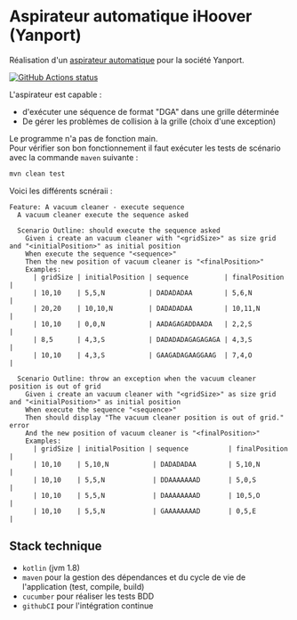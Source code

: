 # Aspirateur automatique iHoover (Yanport)

Réalisation d'un [aspirateur automatique](https://docs.google.com/document/d/1lmerjBXassYpTq-O-cfSBbw3yf0hv5GdlQSEqChTSXs/edit) pour la société Yanport.

<a href="https://github.com/jtutzo/vacuum-cleaner"><img alt="GitHub Actions status" src="https://github.com/jtutzo/vacuum-cleaner/workflows/maven/badge.svg"></a>

L'aspirateur est capable :
 - d'exécuter une séquence de format "DGA" dans une grille déterminée
 - De gérer les problèmes de collision à la grille (choix d'une exception)

Le programme n'a pas de fonction main. \
Pour vérifier son bon fonctionnement il faut exécuter les tests de scénario avec la commande `maven` suivante :
```bash
mvn clean test
```

Voici les différents scnéraii :
```gherkin
Feature: A vacuum cleaner - execute sequence
  A vacuum cleaner execute the sequence asked

  Scenario Outline: should execute the sequence asked
    Given i create an vacuum cleaner with "<gridSize>" as size grid and "<initialPosition>" as initial position
    When execute the sequence "<sequence>"
    Then the new position of vacuum cleaner is "<finalPosition>"
    Examples:
      | gridSize | initialPosition | sequence         | finalPosition |
      | 10,10    | 5,5,N           | DADADADAA        | 5,6,N         |
      | 20,20    | 10,10,N         | DADADADAA        | 10,11,N       |
      | 10,10    | 0,0,N           | AADAGAGADDAADA   | 2,2,S         |
      | 8,5      | 4,3,S           | DADADADAGAGAGAGA | 4,3,S         |
      | 10,10    | 4,3,S           | GAAGADAGAAGGAAG  | 7,4,O         |

  Scenario Outline: throw an exception when the vacuum cleaner position is out of grid
    Given i create an vacuum cleaner with "<gridSize>" as size grid and "<initialPosition>" as initial position
    When execute the sequence "<sequence>"
    Then should display "The vacuum cleaner position is out of grid." error
    And the new position of vacuum cleaner is "<finalPosition>"
    Examples:
      | gridSize | initialPosition | sequence          | finalPosition |
      | 10,10    | 5,10,N           | DADADADAA        | 5,10,N        |
      | 10,10    | 5,5,N            | DDAAAAAAAD       | 5,0,S         |
      | 10,10    | 5,5,N            | DAAAAAAAAD       | 10,5,O        |
      | 10,10    | 5,5,N            | GAAAAAAAAD       | 0,5,E         |
```

## Stack technique

- `kotlin` (jvm 1.8)
- `maven` pour la gestion des dépendances et du cycle de vie de l'application (test, compile, build)
- `cucumber` pour réaliser les tests BDD
- `githubCI` pour l'intégration continue
